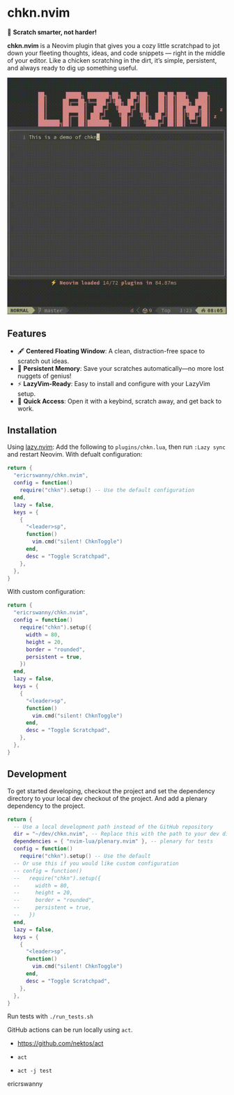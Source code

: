 # chkn.nvim

🐔 **Scratch smarter, not harder!**

**chkn.nvim** is a Neovim plugin that gives you a cozy little scratchpad to jot down your fleeting thoughts, ideas, and code snippets — right in the middle of your editor. Like a chicken scratching in the dirt, it’s simple, persistent, and always ready to dig up something useful.

![Demo](./ChknDemo.gif)

## Features

- 🖋️ **Centered Floating Window**: A clean, distraction-free space to scratch out ideas.
- 💾 **Persistent Memory**: Save your scratches automatically—no more lost nuggets of genius!
- ⚡ **LazyVim-Ready**: Easy to install and configure with your LazyVim setup.
- 🐓 **Quick Access**: Open it with a keybind, scratch away, and get back to work.

## Installation

Using [lazy.nvim](https://github.com/folke/lazy.nvim):
Add the following to `plugins/chkn.lua`, then run `:Lazy sync` and restart Neovim.
With defualt configuration:

```lua
return {
  "ericrswanny/chkn.nvim",
  config = function()
    require("chkn").setup() -- Use the default configuration
  end,
  lazy = false,
  keys = {
    {
      "<leader>sp",
      function()
        vim.cmd("silent! ChknToggle")
      end,
      desc = "Toggle Scratchpad",
    },
  },
}
```

With custom configuration:

```lua
return {
  "ericrswanny/chkn.nvim",
  config = function()
    require("chkn").setup({
      width = 80,
      height = 20,
      border = "rounded",
      persistent = true,
    })
  end,
  lazy = false,
  keys = {
    {
      "<leader>sp",
      function()
        vim.cmd("silent! ChknToggle")
      end,
      desc = "Toggle Scratchpad",
    },
  },
}
```

## Development

To get started developing, checkout the project and set the dependency directory to your local dev checkout of the project. And add a plenary dependency to the project.

```lua
return {
  -- Use a local development path instead of the GitHub repository
  dir = "~/dev/chkn.nvim", -- Replace this with the path to your dev dir
  dependencies = { "nvim-lua/plenary.nvim" }, -- plenary for tests
  config = function()
    require("chkn").setup() -- Use the default
  -- Or use this if you would like custom configuration
  -- config = function()
  --   require("chkn").setup({
  --     width = 80,
  --     height = 20,
  --     border = "rounded",
  --     persistent = true,
  --   })
  end,
  lazy = false,
  keys = {
    {
      "<leader>sp",
      function()
        vim.cmd("silent! ChknToggle")
      end,
      desc = "Toggle Scratchpad",
    },
  },
}
```

Run tests with `./run_tests.sh`

GitHub actions can be run locally using `act`.
- https://github.com/nektos/act

- `act`
- `act -j test`

ericrswanny

